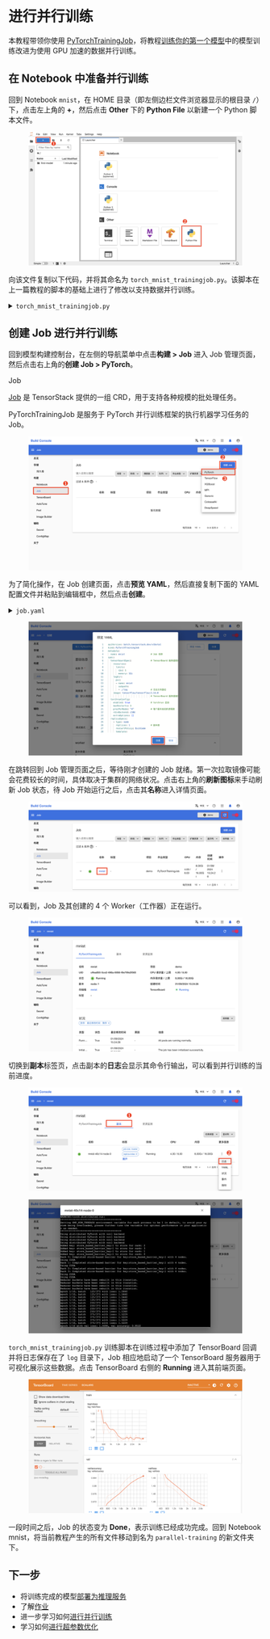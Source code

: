 # 进行并行训练

本教程带领你使用 [PyTorchTrainingJob](../modules/jobs/pytorchtrainingjob.md)，将教程[训练你的第一个模型](./training-first-model.md)中的模型训练改进为使用 GPU 加速的数据并行训练。

## 在 Notebook 中准备并行训练

回到 Notebook `mnist`，在 HOME 目录（即左侧边栏文件浏览器显示的根目录 `/`）下，点击左上角的 **+**，然后点击 **Other** 下的 **Python File** 以新建一个 Python 脚本文件。

<figure class="screenshot">
  <img alt="create-py-file" src="../assets/get-started/parallel-training/create-py-file.png" />
</figure>

向该文件复制以下代码，并将其命名为 `torch_mnist_trainingjob.py`。该脚本在上一篇教程的脚本的基础上进行了修改以支持数据并行训练。

<details><summary><code class="hljs">torch_mnist_trainingjob.py</code></summary>

```python
{{#include ../assets/get-started/parallel-training/torch_mnist_trainingjob.py}}
```

</details>

## 创建 Job 进行并行训练

回到模型构建控制台，在左侧的导航菜单中点击**构建 > Job** 进入 Job 管理页面，然后点击右上角的**创建 Job > PyTorch**。

<aside class="note info">
<div class="title">Job</div>

[Job]((../modules/jobs/index.md)) 是 TensorStack 提供的一组 CRD，用于支持各种规模的批处理任务。

PyTorchTrainingJob 是服务于 PyTorch 并行训练框架的执行机器学习任务的 Job。

</aside>

<figure class="screenshot">
  <img alt="create-job" src="../assets/get-started/parallel-training/create-job.png" />
</figure>

为了简化操作，在 Job 创建页面，点击**预览 YAML**，然后直接复制下面的 YAML 配置文件并粘贴到编辑框中，然后点击**创建**。

<details><summary><code class="hljs">job.yaml</code></summary>

```yaml
{{#include ../assets/get-started/parallel-training/job.yaml}}
```

</details>

<figure class="screenshot">
  <img alt="create-job-detail" src="../assets/get-started/parallel-training/create-job-detail.png" />
</figure>

在跳转回到 Job 管理页面之后，等待刚才创建的 Job 就绪。第一次拉取镜像可能会花费较长的时间，具体取决于集群的网络状况。点击右上角的**刷新图标**来手动刷新 Job 状态，待 Job 开始运行之后，点击其**名称**进入详情页面。

<figure class="screenshot">
  <img alt="job-created" src="../assets/get-started/parallel-training/job-created.png" />
</figure>

可以看到，Job 及其创建的 4 个 Worker（工作器）正在运行。

<figure class="screenshot">
  <img alt="job-detail" src="../assets/get-started/parallel-training/job-detail.png" />
</figure>

切换到**副本**标签页，点击副本的**日志**会显示其命令行输出，可以看到并行训练的当前进度。

<figure class="screenshot">
  <img alt="job-log-view" src="../assets/get-started/parallel-training/job-log-view.png" />
</figure>

<figure class="screenshot">
  <img alt="job-log" src="../assets/get-started/parallel-training/job-log.png" />
</figure>

`torch_mnist_trainingjob.py` 训练脚本在训练过程中添加了 TensorBoard 回调并将日志保存在了 `log` 目录下，Job 相应地启动了一个 TensorBoard 服务器用于可视化展示这些数据。点击 TensorBoard 右侧的 **Running** 进入其前端页面。

<figure class="screenshot">
  <img alt="tensorboard" src="../assets/get-started/parallel-training/tensorboard.png" />
</figure>

一段时间之后，Job 的状态变为 **Done**，表示训练已经成功完成。回到 Notebook mnist，将当前教程产生的所有文件移动到名为 `parallel-training` 的新文件夹下。

## 下一步

* 将训练完成的模型[部署为推理服务](./deploy-model.md)
* 了解[作业](../modules/jobs/index.md)
* 进一步学习如何[进行并行训练](../tasks/model-training.md)
* 学习如何[进行超参数优化](../tasks/hyperparameter-tuning.md)
